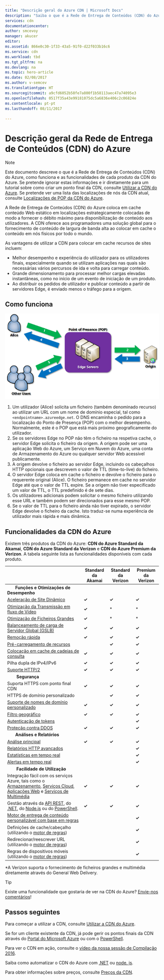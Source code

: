 ```yaml
---
title: "Descrição geral do Azure CDN | Microsoft Docs"
description: "Saiba o que é a Rede de Entrega de Conteúdos (CDN) do Azure e como utilizá-la para fornecer conteúdo de largura de banda alta ao colocar em cache blobs e conteúdo estático."
services: cdn
documentationcenter: 
author: smcevoy
manager: akucer
editor: 
ms.assetid: 866e0c30-1f33-43a5-91f0-d22f033b16c6
ms.service: cdn
ms.workload: tbd
ms.tgt_pltfrm: na
ms.devlang: na
ms.topic: hero-article
ms.date: 02/08/2017
ms.author: v-semcev
ms.translationtype: HT
ms.sourcegitcommit: a9cfd6052b58fe7a800f1b58113aec47a74095e3
ms.openlocfilehash: 0517f35a43e99181075dc5a6836e406c2c06824e
ms.contentlocale: pt-pt
ms.lasthandoff: 08/11/2017

---
```

# <a name="overview-of-the-azure-content-delivery-network-cdn"></a>Descrição geral da Rede de Entrega de Conteúdos (CDN) do Azure
> [!NOTE]
> Este documento descreve o que é a Rede de Entrega de Conteúdos (CDN) do Azure, como funciona e as funcionalidades de cada produto da CDN do Azure.  Se pretende ignorar estas informações e ir diretamente para um tutorial sobre como criar um ponto final da CDN, consulte [Utilizar a CDN do Azure](cdn-create-new-endpoint.md).  Se pretende ver uma lista das localizações de nós da CDN atual, consulte [Localizações de POP da CDN do Azure](cdn-pop-locations.md).
> 
> 

A Rede de Entrega de Conteúdos (CDN) do Azure coloca em cache conteúdo Web estático em localizações estrategicamente colocadas de modo a fornecer o débito máximo para disponibilização de conteúdo aos utilizadores.  A CDN oferece aos programadores uma solução global para o fornecimento de conteúdo de largura de banda alta ao colocar em cache o conteúdo em nós físicos por todo o mundo. 

As vantagens de utilizar a CDN para colocar em cache recursos de sites incluem:

* Melhor desempenho e experiência do utilizador para os utilizadores finais, especialmente quando se utilizam aplicações nas quais são necessárias vários percursos de ida e volta para carregar conteúdo.
* Grande dimensionamento para processar melhor cargas elevadas instantâneas, como no início de um evento de iniciação de um produto.
* Ao distribuir os pedidos de utilizador e publicar conteúdo a partir de servidores Edge, é enviado menos o tráfego para a origem.

## <a name="how-it-works"></a>Como funciona
![Descrição geral da CDN](./media/cdn-overview/cdn-overview.png)

1. Um utilizador (Alice) solicita um ficheiro (também denominado recurso) ao utilizar um URL com um nome de domínio especial, tal como `<endpointname>.azureedge.net`.  O DNS encaminha o pedido para a localização do Ponto de Presença (POP) com o melhor desempenho.  Normalmente, este é o POP que está mais próximo geograficamente do utilizador.
2. Se os servidores Edge no POP não têm o ficheiro na respetiva cache, o servidor Edge solicita o ficheiro da origem.  A origem pode ser uma aplicação Web do Azure, um Serviço em Nuvem do Azure, uma conta de Armazenamento do Azure ou qualquer servidor Web acessível publicamente.
3. A origem devolve o ficheiro ao servidor Edge, incluindo os cabeçalhos HTTP opcionais que descrevem o valor de TTL (time-to-live) do ficheiro.
4. O servidor Edge coloca em cache o ficheiro e devolve o ficheiro para o requerente original (Alice).  O ficheiro permanece em cache no servidor Edge até que o valor de TTL expire.  Se a origem não tiver especificado um valor de TTL, o TTL predefinido é de sete dias.
5. Os utilizadores adicionais podem solicitar o mesmo ficheiro utilizando esse URL e também podem ser direcionados para esse mesmo POP.
6. Se o valor de TTL para o ficheiro ainda não tiver expirado, o servidor Edge devolve o ficheiro da cache.  Isto traduz-se numa experiência de utilizador mais rápida e mais dinâmica.

## <a name="azure-cdn-features"></a>Funcionalidades da CDN do Azure
Existem três produtos da CDN do Azure: **CDN do Azure Standard da Akamai**, **CDN do Azure Standard da Verizon** e **CDN do Azure Premium da Verizon**.  A tabela seguinte lista as funcionalidades disponíveis com cada produto.

|  | Standard da Akamai | Standard da Verizon | Premium da Verizon |
| --- | --- | --- | --- |
| &nbsp;&nbsp;&nbsp;&nbsp;&nbsp;&nbsp;&nbsp;__Funções e Otimizações de Desempenho__ |
| [Aceleração de Site Dinâmico](https://docs.microsoft.com/azure/cdn/cdn-dynamic-site-acceleration) | **&#x2713;**  | **&#x2713;** | **&#x2713;** |
| [Otimização da Transmissão em fluxo de Vídeo](https://docs.microsoft.com/azure/cdn/cdn-media-streaming-optimization) | **&#x2713;**  | \* |  \* |
| [Otimização de Ficheiros Grandes](https://docs.microsoft.com/azure/cdn/cdn-large-file-optimization) | **&#x2713;**  | \* |  \* |
| [Balanceamento de carga de Servidor Global (GSLB)](https://docs.microsoft.com/azure/traffic-manager/traffic-manager-load-balancing-azure) |**&#x2713;** |**&#x2713;** |**&#x2713;** |
| [Remoção rápida](cdn-purge-endpoint.md) |**&#x2713;** |**&#x2713;** |**&#x2713;** |
| [Pré-carregamento de recursos](cdn-preload-endpoint.md) | |**&#x2713;** |**&#x2713;** |
| [Colocação em cache de cadeias de consulta](cdn-query-string.md) |**&#x2713;** |**&#x2713;** |**&#x2713;** |
| Pilha dupla de IPv4/IPv6 |**&#x2713;** |**&#x2713;** |**&#x2713;** |
| [Suporte HTTP/2](cdn-http2.md) |**&#x2713;** |**&#x2713;** |**&#x2713;** |
| &nbsp;&nbsp;&nbsp;&nbsp;&nbsp;&nbsp;&nbsp; __Segurança__ |
| Suporta HTTPS com ponto final CDN |**&#x2713;** |**&#x2713;** |**&#x2713;** |
| HTTPS de domínio personalizado | |**&#x2713;** |**&#x2713;** |
| [Suporte de nomes de domínio personalizado](cdn-map-content-to-custom-domain.md) |**&#x2713;** |**&#x2713;** |**&#x2713;** |
| [Filtro geográfico](cdn-restrict-access-by-country.md) |**&#x2713;** |**&#x2713;** |**&#x2713;** |
| [Autenticação de tokens](cdn-token-auth.md)|  |  |**&#x2713;**| 
| [Proteção contra DDOS](https://www.us-cert.gov/ncas/tips/ST04-015) |**&#x2713;** |**&#x2713;** |**&#x2713;** |
| &nbsp;&nbsp;&nbsp;&nbsp;&nbsp;&nbsp;&nbsp;__Análises e Relatórios__ |
| [Análise principal](cdn-analyze-usage-patterns.md) | **&#x2713;** |**&#x2713;** |**&#x2713;** |
| [Relatórios HTTP avançados](cdn-advanced-http-reports.md) | | |**&#x2713;** |
| [Estatísticas em tempo real](cdn-real-time-stats.md) | | |**&#x2713;** |
| [Alertas em tempo real](cdn-real-time-alerts.md) | | |**&#x2713;** |
| &nbsp;&nbsp;&nbsp;&nbsp;&nbsp;&nbsp;&nbsp; __Facilidade de Utilização__ |
| Integração fácil com os serviços Azure, tais como o [Armazenamento](cdn-create-a-storage-account-with-cdn.md), [Serviços Cloud](cdn-cloud-service-with-cdn.md), [Aplicações Web](../app-service-web/app-service-web-tutorial-content-delivery-network.md) e [Serviços de Multimédia](../media-services/media-services-portal-manage-streaming-endpoints.md) |**&#x2713;** |**&#x2713;** |**&#x2713;** |
| Gestão através da [API REST](https://msdn.microsoft.com/library/mt634456.aspx), do [.NET](cdn-app-dev-net.md), do [Node.js](cdn-app-dev-node.md) ou do [PowerShell](cdn-manage-powershell.md). |**&#x2713;** |**&#x2713;** |**&#x2713;** |
| [Motor de entrega de conteúdo personalizável com base em regras](cdn-rules-engine.md) | | |**&#x2713;** |
| Definições de cache/cabeçalho (utilizando o [motor de regras](cdn-rules-engine.md)) | | |**&#x2713;** |
| Redirecionar/reescrever URL (utilizando o [motor de regras](cdn-rules-engine.md)) | | |**&#x2713;** |
| Regras de dispositivos móveis (utilizando o [motor de regras](cdn-rules-engine.md)) | | |**&#x2713;** |

\*A Verizon suporta o fornecimento de ficheiros grandes e multimédia diretamente através do General Web Delivery.


> [!TIP]
> Existe uma funcionalidade que gostaria de ver na CDN do Azure?  [Envie-nos comentários](https://feedback.azure.com/forums/169397-cdn)! 
> 
> 

## <a name="next-steps"></a>Passos seguintes
Para começar a utilizar a CDN, consulte [Utilizar a CDN do Azure](cdn-create-new-endpoint.md).

Se for um cliente existente da CDN, já pode gerir os pontos finais da CDN através do [Portal do Microsoft Azure](https://portal.azure.com) ou com o [PowerShell](cdn-manage-powershell.md).

Para ver o CDN em ação, consulte o [vídeo da nossa sessão de Compilação 2016](https://azure.microsoft.com/documentation/videos/build-2016-leveraging-the-new-azure-cdn-apis-to-build-wicked-fast-applications/).

Saiba como automatizar o CDN do Azure com [.NET](cdn-app-dev-net.md) ou [node. js](cdn-app-dev-node.md).

Para obter informações sobre preços, consulte [Preços da CDN](https://azure.microsoft.com/pricing/details/cdn/).


